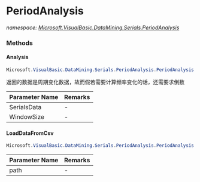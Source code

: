 ﻿# PeriodAnalysis
_namespace: [Microsoft.VisualBasic.DataMining.Serials.PeriodAnalysis](./index.md)_





### Methods

#### Analysis
```csharp
Microsoft.VisualBasic.DataMining.Serials.PeriodAnalysis.PeriodAnalysis.Analysis(Microsoft.VisualBasic.DataMining.Serials.PeriodAnalysis.SerialsVarialble,System.UInt32)
```
返回的数据是周期变化数据，故而假若需要计算频率变化的话，还需要求倒数

|Parameter Name|Remarks|
|--------------|-------|
|SerialsData|-|
|WindowSize|-|


#### LoadDataFromCsv
```csharp
Microsoft.VisualBasic.DataMining.Serials.PeriodAnalysis.PeriodAnalysis.LoadDataFromCsv(System.String)
```


|Parameter Name|Remarks|
|--------------|-------|
|path|-|



